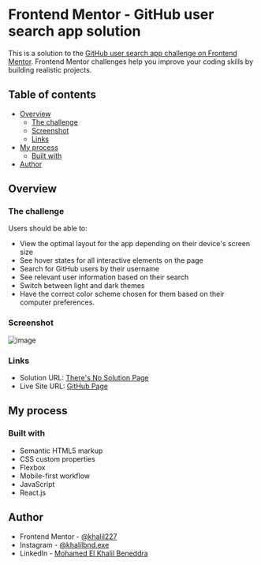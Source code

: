 # Frontend Mentor - GitHub user search app solution

This is a solution to the [GitHub user search app challenge on Frontend Mentor](https://www.frontendmentor.io/challenges/github-user-search-app-Q09YOgaH6). Frontend Mentor challenges help you improve your coding skills by building realistic projects. 

## Table of contents

- [Overview](#overview)
  - [The challenge](#the-challenge)
  - [Screenshot](#screenshot)
  - [Links](#links)
- [My process](#my-process)
  - [Built with](#built-with)
- [Author](#author)

## Overview

### The challenge

Users should be able to:

- View the optimal layout for the app depending on their device's screen size
- See hover states for all interactive elements on the page
- Search for GitHub users by their username
- See relevant user information based on their search
- Switch between light and dark themes
- Have the correct color scheme chosen for them based on their computer preferences.

### Screenshot

![image](https://user-images.githubusercontent.com/64180671/155727552-c9bbe97b-c724-47a3-a4fa-0c7712234e87.png)

### Links

- Solution URL: [There's No Solution Page](#)
- Live Site URL: [GitHub Page](https://khalil227.github.io/devfinder)

## My process

### Built with

- Semantic HTML5 markup
- CSS custom properties
- Flexbox
- Mobile-first workflow
- JavaScript
- React.js

## Author

- Frontend Mentor - [@khalil227](https://www.frontendmentor.io/profile/khalil227)
- Instagram - [@khalilbnd.exe](https://www.instagram.com/khalilbnd.exe/)
- LinkedIn - [Mohamed El Khalil Beneddra](https://www.linkedin.com/in/mohamed-el-khalil-beneddra-1bb8931b4/)
